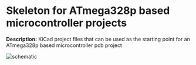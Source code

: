 # Skeleton for ATmega328p based microcontroller projects


**Description:** KiCad project files that can be used as the starting point for an ATmega328p based microcontroller pcb project

![schematic](https://i.imgur.com/cF0mmdU.png)

